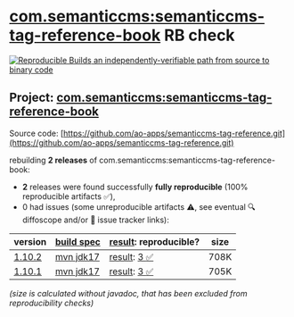 [com.semanticcms:semanticcms-tag-reference-book](https://central.sonatype.com/artifact/com.semanticcms/semanticcms-tag-reference-book/versions) RB check
=======

[![Reproducible Builds](https://reproducible-builds.org/images/logos/rb.svg) an independently-verifiable path from source to binary code](https://reproducible-builds.org/)

## Project: [com.semanticcms:semanticcms-tag-reference-book](https://central.sonatype.com/artifact/com.semanticcms/semanticcms-tag-reference-book/versions)

Source code: [https://github.com/ao-apps/semanticcms-tag-reference.git](https://github.com/ao-apps/semanticcms-tag-reference.git)

rebuilding **2 releases** of com.semanticcms:semanticcms-tag-reference-book:
- **2** releases were found successfully **fully reproducible** (100% reproducible artifacts :white_check_mark:),
- 0 had issues (some unreproducible artifacts :warning:, see eventual :mag: diffoscope and/or :memo: issue tracker links):

| version | [build spec](/BUILDSPEC.md) | [result](https://reproducible-builds.org/docs/jvm/): reproducible? | size |
| -- | --------- | ------ | -- |
| [1.10.2](https://central.sonatype.com/artifact/com.semanticcms/semanticcms-tag-reference-book/1.10.2/pom) | [mvn jdk17](semanticcms-tag-reference-book-1.10.2.buildspec) | [result](semanticcms-tag-reference-book-1.10.2.buildinfo): [3 :white_check_mark: ](semanticcms-tag-reference-book-1.10.2.buildcompare) | 708K |
| [1.10.1](https://central.sonatype.com/artifact/com.semanticcms/semanticcms-tag-reference-book/1.10.1/pom) | [mvn jdk17](semanticcms-tag-reference-book-1.10.1.buildspec) | [result](semanticcms-tag-reference-book-1.10.1.buildinfo): [3 :white_check_mark: ](semanticcms-tag-reference-book-1.10.1.buildcompare) | 705K |

<i>(size is calculated without javadoc, that has been excluded from reproducibility checks)</i>
